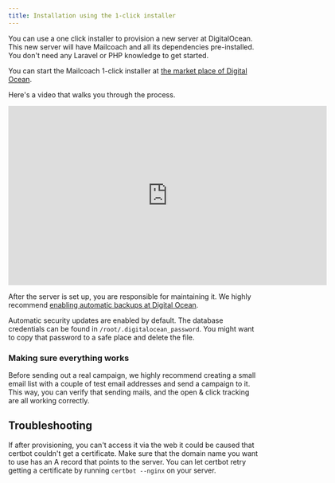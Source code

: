 ```yaml
---
title: Installation using the 1-click installer
---
```


You can use a one click installer to provision a new server at DigitalOcean. This new server will have Mailcoach and all its dependencies pre-installed. You don't need any Laravel or PHP knowledge to get started.

You can start the Mailcoach 1-click installer at [the market place of Digital Ocean](https://marketplace.digitalocean.com/apps/mailcoach).

Here's a video that walks you through the process.

<iframe src="https://player.vimeo.com/video/402762711" width="640" height="360" frameborder="0" allow="autoplay; fullscreen" allowfullscreen></iframe>

After the server is set up, you are responsible for maintaining it. We highly recommend [enabling automatic backups at Digital Ocean](https://www.digitalocean.com/docs/images/backups/quickstart/).
 
 Automatic security updates are enabled by default. The database credentials can be found in `/root/.digitalocean_password`. You might want to copy that password to a safe place and delete the file.

### Making sure everything works

Before sending out a real campaign, we highly recommend creating a small email list with a couple of test email addresses and send a campaign to it. This way, you can verify that sending mails, and the open & click tracking are all working correctly.

## Troubleshooting

If after provisioning, you can't access it via the web it could be caused that certbot couldn't get a certificate. Make sure that the domain name you want to use has an A record that points to the server. You can let certbot retry getting a certificate by running `certbot --nginx` on your server.